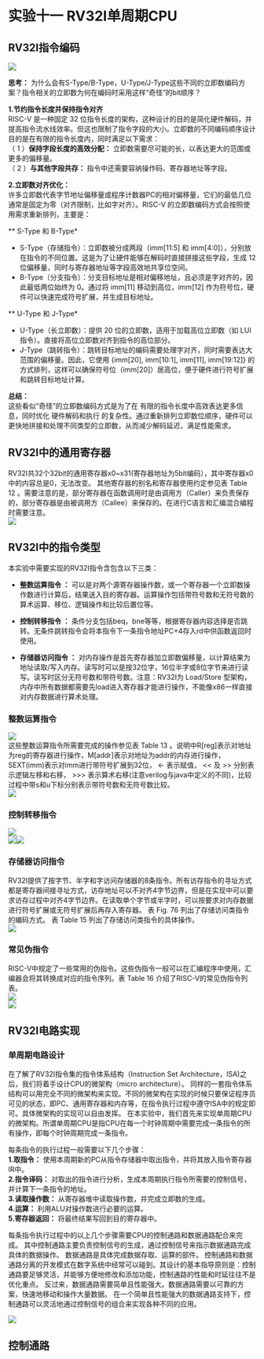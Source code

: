 

# 实验十一 RV32I单周期CPU
## RV32I指令编码
![](./pic/RV32I.png)  

**思考：** 为什么会有S-Type/B-Type，U-Type/J-Type这些不同的立即数编码方案？指令相关的立即数为何在编码时采用这样“奇怪”的bit顺序？  

**1.节约指令长度并保持指令对齐**  
RISC-V 是一种固定 32 位指令长度的架构，这种设计的目的是简化硬件解码，并提高指令流水线效率。但这也限制了指令字段的大小。立即数的不同编码顺序设计目的是在有限的指令长度内，同时满足以下需求：  
（ 1 ）**保持字段长度的高效分配：** 立即数需要尽可能的长，以表达更大的范围或更多的偏移量。  
（ 2 ）**与其他字段共存：** 指令中还需要容纳操作码、寄存器地址等字段。  

**2.立即数对齐优化：**  
许多立即数代表字节地址偏移量或程序计数器PC的相对偏移量，它们的最低几位通常是固定为零（对齐限制，比如字对齐）。RISC-V 的立即数编码方式会按照使用需求重新排列，主要是：  

** S-Type 和 B-Type*
* S-Type（存储指令）：立即数被分成两段（imm[11:5] 和 imm[4:0]），分别放在指令的不同位置。这是为了让硬件能够在解码时直接拼接这些字段，生成 12 位偏移量，同时与寄存器地址等字段高效地共享位空间。  
* B-Type（分支指令）：分支目标地址是相对偏移地址，且必须是字对齐的，因此最低两位始终为 0。通过将 imm[11] 移动到高位，imm[12] 作为符号位，硬件可以快速完成符号扩展，并生成目标地址。  
  
** U-Type 和 J-Type*  
* U-Type（长立即数）：提供 20 位的立即数，适用于加载高位立即数（如 LUI 指令）。直接将高位立即数对齐到指令的高位部分。  
* J-Type（跳转指令）：跳转目标地址的编码需要处理字对齐，同时需要表达大范围的偏移量。因此，它使用 {imm[20], imm[10:1], imm[11], imm[19:12]} 的方式排列，这样可以确保符号位（imm[20]）居高位，便于硬件进行符号扩展和跳转目标地址计算。  
  
**总结：**  
这些看似“奇怪”的立即数编码方式是为了在 有限的指令长度中高效表达更多信息，同时优化 硬件解码和执行 的复杂性。通过重新排列立即数位顺序，硬件可以更快地拼接和处理不同类型的立即数，从而减少解码延迟，满足性能需求。  

## RV32I中的通用寄存器
RV32I共32个32bit的通用寄存器x0~x31(寄存器地址为5bit编码），其中寄存器x0中的内容总是0，无法改变。 其他寄存器的别名和寄存器使用约定参见表 Table 12 。需要注意的是，部分寄存器在函数调用时是由调用方（Caller）来负责保存的，部分寄存器是由被调用方（Callee）来保存的。在进行C语言和汇编混合编程时需要注意。  
![](./pic/RV31I_reg.png)  

## RV32I中的指令类型  
本实验中需要实现的RV32I指令含包含以下三类：  
* **整数运算指令 ：** 可以是对两个源寄存器操作数，或一个寄存器一个立即数操作数进行计算后，结果送入目的寄存器。运算操作包括带符号数和无符号数的算术运算、移位、逻辑操作和比较后置位等。  

* **控制转移指令 ：** 条件分支包括beq，bne等等，根据寄存器内容选择是否跳转。无条件跳转指令会将本指令下一条指令地址PC+4存入rd中供函数返回时使用。  

* **存储器访问指令 ：** 对内存操作是首先寄存器加立即数偏移量，以计算结果为地址读取/写入内存。读写时可以是按32位字，16位半字或8位字节来进行读写。读写时区分无符号数和带符号数。注意：RV32I为 Load/Store 型架构，内存中所有数据都需要先load进入寄存器才能进行操作，不能像x86一样直接对内存数据进行算术处理。  
  
### 整数运算指令
![](./pic/zhengshu.png)  
这些整数运算指令所需要完成的操作参见表 Table 13 。说明中R[reg]表示对地址为reg的寄存器进行操作，M[addr]表示对地址为addr的内存进行操作，SEXT(imm)表示对imm进行带符号扩展到32位， <- 表示赋值， << 及 >> 分别表示逻辑左移和右移， >>> 表示算术右移(注意verilog与java中定义的不同)，比较过程中带s和u下标分别表示带符号数和无符号数比较。  
![](./pic/zhiling.png)  

### 控制转移指令
![](./pic/kongzhi.png)  
![](./pic/kongzhi2.png)![](./pic/kongzhi3.png)  

### 存储器访问指令
RV32I提供了按字节、半字和字访问存储器的8条指令。所有访存指令的寻址方式都是寄存器间接寻址方式，访存地址可以不对齐4字节边界，但是在实现中可以要求访存过程中对齐4字节边界。在读取单个字节或半字时，可以按要求对内存数据进行符号扩展或无符号扩展后再存入寄存器。 表 Fig. 76 列出了存储访问类指令的编码方式。 表 Table 15 列出了存储访问类指令的具体操作。  
![](./pic/fangwen.png)  

### 常见伪指令
RISC-V中规定了一些常用的伪指令。这些伪指令一般可以在汇编程序中使用，汇编器会将其转换成对应的指令序列。表 Table 16 介绍了RISC-V的常见伪指令列表。  
![](./pic/weizhiling1.png)  
![](./pic/weizhiling2.png)  

## RV32I电路实现
### 单周期电路设计
在了解了RV32I指令集的指令体系结构（Instruction Set Architecture，ISA)之后，我们将着手设计CPU的微架构（micro architecture）。 同样的一套指令体系结构可以用完全不同的微架构来实现。不同的微架构在实现的时候只要保证程序员可见的状态，即PC、通用寄存器和内存等，在指令执行过程中遵守ISA中的规定即可。具体微架构的实现可以自由发挥。 在本实验中，我们首先来实现单周期CPU的微架构。所谓单周期CPU是指CPU在每一个时钟周期中需要完成一条指令的所有操作，即每个时钟周期完成一条指令。

每条指令的执行过程一般需要以下几个步骤：  
**1.取指令：** 使用本周期新的PC从指令存储器中取出指令，并将其放入指令寄存器IR中。  
**2.指令译码：** 对取出的指令进行分析，生成本周期执行指令所需要的控制信号，并计算下一条指令的地址。  
**3.读取操作数：** 从寄存器堆中读取操作数，并完成立即数的生成。  
**4.运算：** 利用ALU对操作数进行必要的运算。  
**5.寄存器返回：** 将最终结果写回到目的寄存器中。  

每条指令执行过程中的以上几个步骤需要CPU的控制通路和数据通路配合来完成。 其中控制通路主要负责控制信号的生成，通过控制信号来指示数据通路完成具体的数据操作。 数据通路是具体完成数据存取、运算的部件。 控制通路和数据通路分离的开发模式在数字系统中经常可以碰到。其设计的基本指导原则是：控制通路要足够灵活，并能够方便地修改和添加功能，控制通路的性能和时延往往不是优化重点。 反过来，数据通路需要简单且性能强大。数据通路需要以可靠的方案，快速地移动和操作大量数据。 在一个简单且性能强大的数据通路支持下，控制通路可以灵活地通过控制信号的组合来实现各种不同的应用。  

![](./pic/one_CPU.png)  

## 控制通路
